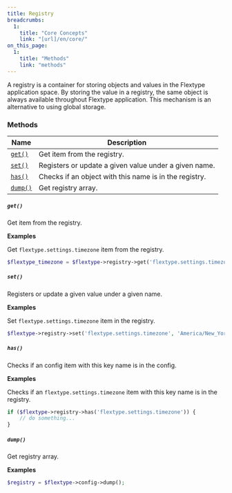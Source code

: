 ```yaml
---
title: Registry
breadcrumbs:
  1:
    title: "Core Concepts"
    link: "[url]/en/core/"
on_this_page:
  1:
    title: "Methods"
    link: "methods"
---
```


A registry is a container for storing objects and values in the Flextype application space. By storing the value in a registry, the same object is always available throughout Flextype application. This mechanism is an alternative to using global storage.

### <a name="methods"></a> Methods

<div class="table">
    <table>
        <thead>
            <tr>
                <th>Name</th>
                <th>Description</th>
            </tr>
        </thead>
        <tbody>
            <tr>
                <td><a href="#get"><code>get()</code></a></a></td>
                <td>Get item from the registry.</td>
            </tr>
            <tr>
                <td><a href="#set"><code>set()</code></a></td>
                <td>Registers or update a given value under a given name.</td>
            </tr>
            <tr>
                <td><a href="#has"><code>has()</code></a></td>
                <td>Checks if an object with this name is in the registry.</td>
            </tr>
            <tr>
                <td><a href="#dump"><code>dump()</code></a></td>
                <td>Get registry array.</td>
            </tr>
        </tbody>
    </table>
</div>

##### <a name="get"></a> `get()`

Get item from the registry.

**Examples**

Get `flextype.settings.timezone` item from the registry.

```php
$flextype_timezone = $flextype->registry->get('flextype.settings.timezone');
```

##### <a name="set"></a> `set()`

Registers or update a given value under a given name.

**Examples**

Set `flextype.settings.timezone` item in the registry.

```php
$flextype->registry->set('flextype.settings.timezone', 'America/New_York');
```

##### <a name="has"></a> `has()`

Checks if an config item with this key name is in the config.

**Examples**

Checks if an `flextype.settings.timezone` item with this key name is in the registry.

```php
if ($flextype->registry->has('flextype.settings.timezone')) {
    // do something...
}
```

##### <a name="dump"></a> `dump()`

Get registry array.

**Examples**

```php
$registry = $flextype->config->dump();
```
